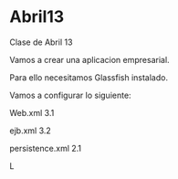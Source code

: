 # Abril13
Clase de Abril 13

Vamos a crear una aplicacion empresarial.

Para ello necesitamos Glassfish instalado.

Vamos a configurar lo siguiente:

Web.xml 3.1

ejb.xml 3.2

persistence.xml 2.1

L
